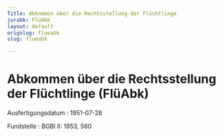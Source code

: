 ```yaml
---
Title: Abkommen über die Rechtsstellung der Flüchtlinge
jurabk: FlüAbk
layout: default
origslug: flueabk
slug: flueabk

---
```


# Abkommen über die Rechtsstellung der Flüchtlinge (FlüAbk)

Ausfertigungsdatum
:   1951-07-28

Fundstelle
:   BGBl II: 1953, 560

